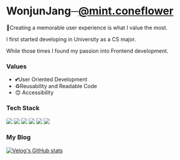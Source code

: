 <!-- <img src="https://capsule-render.vercel.app/api?type=waving&color=auto&height=300&section=header&text=Welcome%20Everyone&fontSize=90" /> -->

 <h1>WonjunJang─<a href="https://www.instagram.com/mint.coneflower/">@mint.coneflower</a></h1>
<p>👋Creating a memorable user experience is what I value the most.</p>
<p>I first started developing in University as a CS major.</p>
<p> While those times I found my passion into Frontend development.</p>

<h3>Values</h3>

- 💕User Oriented Development
- ♻️Reusability and Readable Code
- 😊 Accessibility

<h3>Tech Stack</h3>
<p>
 <img src="http://img.shields.io/badge/JavaScript-ffb13b?style=flat-square&logo=javascript&logoColor=white" />
 <img src="http://img.shields.io/badge/TypeScript-3178C6?style=flat-square&logo=TypeScript&logoColor=white" />
 <img src="http://img.shields.io/badge/Sass-CC6699?style=flat-square&logo=sass&logoColor=white" />
 <img src="http://img.shields.io/badge/React-61DAFB?style=flat-square&logo=react&logoColor=white" /> 
 <img src="http://img.shields.io/badge/Python-3766AB?style=flat-square&logo=Python&logoColor=white" />
 <img src="https://img.shields.io/badge/Next.js-000000?style=flat-square&logo=next.js&logoColor=white" />
</p>
<h3>My Blog</h3>

[![Velog's GitHub stats](https://velog-readme-stats.vercel.app/api?name=wonjuny0804)](https://github.com/eungyeole/velog-readme-stats)

